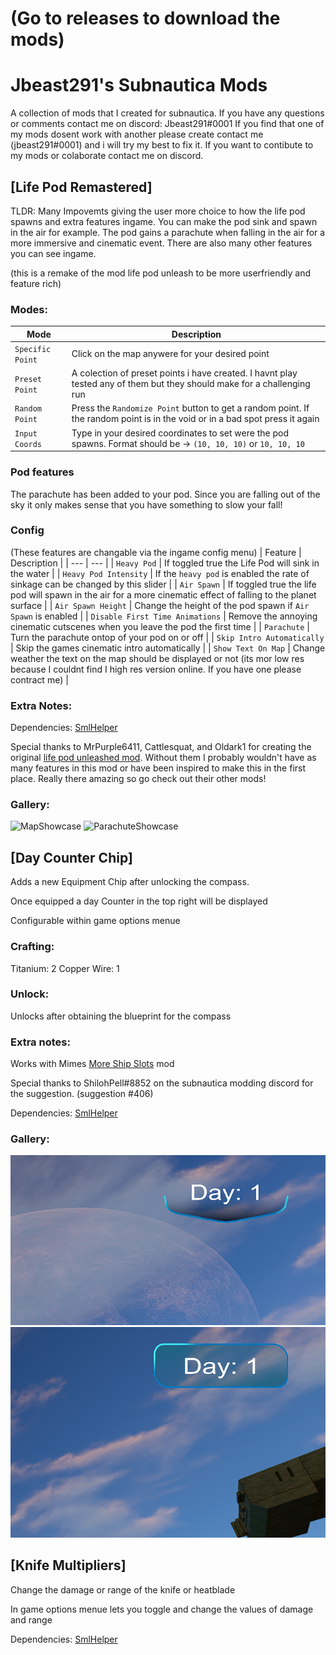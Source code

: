 # (Go to releases to download the mods)

# Jbeast291's Subnautica Mods
A collection of mods that I created for subnautica.
If you have any questions or comments contact me on discord: Jbeast291#0001
If you find that one of my mods dosent work with another please create contact me (jbeast291#0001) and i will try my best to fix it.
If you want to contibute to my mods or colaborate contact me on discord.

## [Life Pod Remastered]
TLDR: Many Impovemts giving the user more choice to how the life pod spawns and extra features ingame. You can make the pod sink and spawn in the air for example.
The pod gains a parachute when falling in the air for a more immersive and cinematic event. There are also many other features you can see ingame.

(this is a remake of the mod life pod unleash to be more userfriendly and feature rich) 

### Modes:
| Mode | Description |
| --- | --- |
| `Specific Point` | Click on the map anywere for your desired point |
| `Preset Point` | A colection of preset points i have created. I havnt play tested any of them but they should make for a challenging run |
| `Random Point` | Press the `Randomize Point` button to get a random point. If the random point is in the void or in a bad spot press it again |
| `Input Coords` | Type in your desired coordinates to set were the pod spawns. Format should be -> `(10, 10, 10)` or `10, 10, 10` |

### Pod features
The parachute has been added to your pod. Since you are falling out of the sky it only makes sense that you have something to slow your fall!

### Config
(These features are changable via the ingame config menu)
| Feature | Description |
| --- | --- |
| `Heavy Pod` | If toggled true the Life Pod will sink in the water |
| `Heavy Pod Intensity` | If the `heavy pod` is enabled the rate of sinkage can be changed by this slider |
| `Air Spawn` | If toggled true the life pod will spawn in the air for a more cinematic effect of falling to the planet surface |
| `Air Spawn Height` | Change the height of the pod spawn if `Air Spawn` is enabled |
| `Disable First Time Animations` | Remove the annoying cinematic cutscenes when you leave the pod the first time |
| `Parachute` | Turn the parachute ontop of your pod on or off |
| `Skip Intro Automatically` | Skip the games cinematic intro automatically |
| `Show Text On Map` | Change weather the text on the map should be displayed or not (its mor low res because I couldnt find I high res version online. If you have one please contract me) |

### Extra Notes:
Dependencies: [SmlHelper](https://www.nexusmods.com/subnautica/mods/113)

Special thanks to MrPurple6411, Cattlesquat, and Oldark1 for creating the original [life pod unleashed mod](https://www.nexusmods.com/subnautica/mods/126). Without them I probably wouldn't have as many features in this mod or have been inspired to make this in the first place. Really there amazing so go check out their other mods!
### Gallery:

![MapShowcase](https://github.com/jbeast291/Subnautica-mod/blob/main/Gallery/MapShowcase.png)
![ParachuteShowcase](https://github.com/jbeast291/Subnautica-mod/blob/main/Gallery/ParachuteShowcase.png)

## [Day Counter Chip]
Adds a new Equipment Chip after unlocking the compass.

Once equipped a day Counter in the top right will be displayed

Configurable within game options menue

### Crafting:
Titanium: 2
Copper Wire: 1

### Unlock:
Unlocks after obtaining the blueprint for the compass

### Extra notes:
Works with Mimes [More Ship Slots](https://github.com/Mimes-Pes/MimesSubnauticaMods) mod 

Special thanks to ShilohPell#8852 on the subnautica modding discord for the suggestion. (suggestion #406)

Dependencies: [SmlHelper](https://www.nexusmods.com/subnautica/mods/113)

### Gallery:

![BackGround1](https://github.com/jbeast291/Subnautica-mod/blob/main/Gallery/Background1.png)
![BackGround2](https://github.com/jbeast291/Subnautica-mod/blob/main/Gallery/Background2.png)

## [Knife Multipliers]
Change the damage or range of the knife or heatblade

In game options menue lets you toggle and change the values of damage and range

Dependencies: [SmlHelper](https://www.nexusmods.com/subnautica/mods/113)
